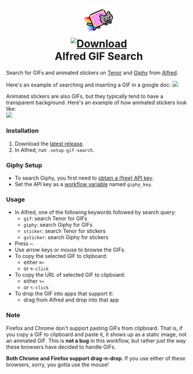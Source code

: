 <h1 align="center">
  
<a href="https://github.com/mr-pennyworth/alfred-gif/releases/latest/">
  <img src="icon.png" width="16%"><br/>
  <img alt="Download"
       src="https://img.shields.io/github/downloads/mr-pennyworth/alfred-gif/total?color=purple&label=Download"><br/>
</a>
  Alfred GIF Search
</h1>

Search for GIFs and animated stickers on [Tenor](https://tenor.com)
and [Giphy](https://giphy.com) from [Alfred](https://alfredapp.com).

Here's an example of searching and inserting a GIF in a google doc:
![](demo-media/alfred-gif-search-with-drag-thumbnail.gif)

Animated stickers are also GIFs, but they typically tend to have
a transparent background. Here's an example of how animated stickers look like:<br/>
![](demo-media/alfred-gif-animated-stickers.gif)

### Installation
1. Download the [latest release](https://github.com/mr-pennyworth/alfred-gif/releases/latest/download/GIF.Search.alfredworkflow).
2. In Alfred, run `.setup-gif-search`.

### Giphy Setup
- To search Giphy, you first need to [obtain a (free) API key](https://developers.giphy.com/docs/api#quick-start-guide).
- Set the API key as a [workflow variable](https://www.alfredapp.com/help/workflows/advanced/variables/#environment) named `giphy_key`.

### Usage
- In Alfred, one of the following keywords followed by search query:
  - `gif`: search Tenor for GIFs
  - `giphy`: search Giphy for GIFs
  - `sticker`: search Tenor for stickers
  - `gsticker`: search Giphy for stickers
- Press `↩`.
- Use arrow keys or mouse to browse the GIFs.
- To copy the selected GIF to clipboard:
  - either `⌘↩`
  - or `⌘-click`
- To copy the URL of selected GIF to clipboard:
  - either `⌥↩`
  - or `⌥-click`
- To drop the GIF into apps that support it:
  - drag from Alfred and drop into that app

### Note
Firefox and Chrome don't support pasting GIFs from clipboard.
That is, if you copy a GIF to clipboard and paste it, it shows
up as a static image, not an animated GIF. This is **not a bug**
in this workflow, but rather just the way these browsers have
decided to handle GIFs.

**Both Chrome and Firefox support drag-n-drop**. If you use either
of these browsers, sorry, you gotta use the mouse!

